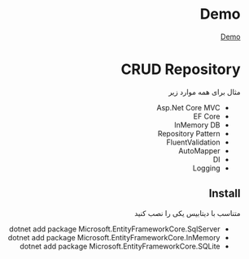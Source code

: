 <div dir='rtl'>

# Demo
[Demo](https://crudrepository.herokuapp.com/)

# CRUD Repository
مثال برای همه موارد زیر
- Asp.Net Core MVC
- EF Core
- InMemory DB
- Repository Pattern
- FluentValidation
- AutoMapper
- DI
- Logging


## Install
متناسب با دیتابیس یکی را نصب کنید
- dotnet add package Microsoft.EntityFrameworkCore.SqlServer
- dotnet add package Microsoft.EntityFrameworkCore.InMemory
- dotnet add package Microsoft.EntityFrameworkCore.SQLite
